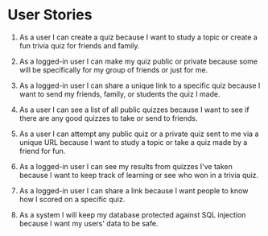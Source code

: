 # User Stories 
1. As a user I can create a quiz because I want to study a topic or create a fun trivia quiz for friends and family.

2. As a logged-in user I can make my quiz public or private because some will be specifically for my group of friends or just for me.

3. As a logged-in user I can share a unique link to a specific quiz because I want to send my friends, family, or students the quiz I made. 

4. As a user I can see a list of all public quizzes because I want to see if there are any good quizzes to take or send to friends. 

5. As a user I can attempt any public quiz or a private quiz sent to me via a unique URL because I want to study a topic or take a quiz made by a friend for fun.

6. As a logged-in user I can see my results from quizzes I've taken because I want to keep track of learning or see who won in a trivia quiz. 

7. As a logged-in user I can share a link because I want people to know how I scored on a specific quiz. 

8. As a system I will keep my database protected against SQL injection because I want my users' data to be safe. 
